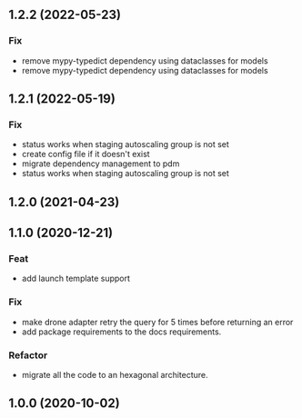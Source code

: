 ## 1.2.2 (2022-05-23)

### Fix

- remove mypy-typedict dependency using dataclasses for models
- remove mypy-typedict dependency using dataclasses for models

## 1.2.1 (2022-05-19)

### Fix

- status works when staging autoscaling group is not set
- create config file if it doesn't exist
- migrate dependency management to pdm
- status works when staging autoscaling group is not set

## 1.2.0 (2021-04-23)

## 1.1.0 (2020-12-21)

### Feat

- add launch template support

### Fix

- make drone adapter retry the query for 5 times before returning an error
- add package requirements to the docs requirements.

### Refactor

- migrate all the code to an hexagonal architecture.

## 1.0.0 (2020-10-02)
